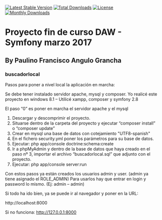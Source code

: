 [![Latest Stable Version](https://poser.pugx.org/paulino-francisco/buscadorlocal/version)](https://packagist.org/packages/paulino-francisco/buscadorlocal)
[![Total Downloads](https://poser.pugx.org/paulino-francisco/buscadorlocal/downloads)](https://packagist.org/packages/paulino-francisco/buscadorlocal)
[![License](https://poser.pugx.org/paulino-francisco/buscadorlocal/license)](https://packagist.org/packages/paulino-francisco/buscadorlocal)
[![Monthly Downloads](https://poser.pugx.org/paulino-francisco/buscadorlocal/d/monthly)](https://packagist.org/packages/paulino-francisco/buscadorlocal)


# Proyecto fin de curso DAW - Symfony marzo 2017
## By Paulino Francisco Angulo Grancha

### buscadorlocal

Pasos para poner a nivel local la aplicación en marcha:

Se debe tener instalado servidor apache, mysql y composer.
Yo realicé este proyecto en windows 8.1 – Utilicé xampp, composer y symfony 2.8

El paso “0” es poner en marcha el servidor apache y el mysql

1. Descargar y descomprimir el proyecto.
2. Situarse dentro de la carpeta del proyecto y ejecutar “composer install” o “composer update”
3. Crear en mysql una base de datos con cotejamiento "UTF8-spanish"
4. En el fichero security.yml poner los parámetros para su base de datos.
5. Ejecutar: php app/console doctrine:schema:create
6. Ir a phpMyAdmin y dentro de la base de datos que haya creado en el paso nº 3, importar el archivo “buscadorlocal.sql” que adjunto con el proyecto.
7. Ejecutar: php app/console server:run

Con estos pasos ya están creados los usuarios admin y user. (admin ya tiene asignado el ROLE_ADMIN)
Para usarlos hay que entrar en login y password lo mismo. (Ej: admin – admin)

Si todo ha ido bien, ya se puede ir al navegador y poner en la URL:

http://localhost:8000

Si no funciona:
http://127.0.0.1:8000

